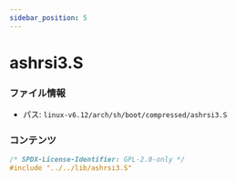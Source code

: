 ```yaml
---
sidebar_position: 5
---
```

# ashrsi3.S

### ファイル情報

- パス: `linux-v6.12/arch/sh/boot/compressed/ashrsi3.S`

### コンテンツ

```S
/* SPDX-License-Identifier: GPL-2.0-only */
#include "../../lib/ashrsi3.S"

```
